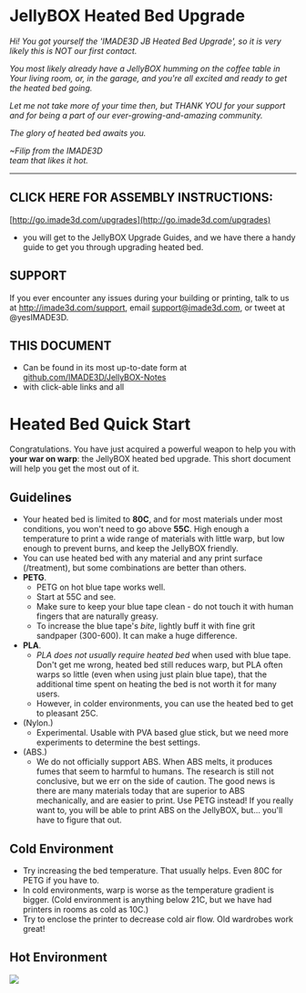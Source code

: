 
# JellyBOX Heated Bed Upgrade
_Hi! You got yourself the 'IMADE3D JB Heated Bed Upgrade', so it is very likely this is NOT our first contact._

_You most likely already have a JellyBOX humming on the coffee table in Your living room, or, in the garage, and you're all excited and ready to get the heated bed going._

_Let me not take more of your time then, but THANK YOU for your support and for being a part of our ever-growing-and-amazing community._

_The glory of heated bed awaits you._

_~Filip from the IMADE3D<br>team that likes it hot._

<hr>

## CLICK HERE FOR ASSEMBLY INSTRUCTIONS:
[http://go.imade3d.com/upgrades](http://go.imade3d.com/upgrades)
- you will get to the JellyBOX Upgrade Guides, and we have there a handy guide to get you through upgrading heated bed.

## SUPPORT
If you ever encounter any issues during your building or printing, talk to us at http://imade3d.com/support, email support@imade3d.com, or tweet at @yesIMADE3D.

## THIS DOCUMENT
- Can be found in its most up-to-date form at [github.com/IMADE3D/JellyBOX-Notes](https://github.com/IMADE3D/JellyBOX-Notes)
- with click-able links and all
<div class="page-break"></div>

# Heated Bed Quick Start

Congratulations. You have just acquired a powerful weapon to help you with **your war on warp**: the JellyBOX heated bed upgrade. This short document will help you get the most out of it.

## Guidelines
- Your heated bed is limited to **80C**, and for most materials under most conditions, you won't need to go above **55C**. High enough a temperature to print a wide range of materials with little warp, but low enough to prevent burns, and keep the JellyBOX friendly.
- You can use heated bed with any material and any print surface (/treatment), but some combinations are better than others.
- **PETG**.
  - PETG on hot blue tape works well.
  - Start at 55C and see.
  - Make sure to keep your blue tape clean - do not touch it with human fingers that are naturally greasy.
  - To increase the blue tape's _bite_, lightly buff it with fine grit sandpaper (300-600). It can make a huge difference.
- **PLA**.
  - _PLA does not usually require heated bed_ when used with blue tape. Don't get me wrong, heated bed still reduces warp, but PLA often warps so little (even when using just plain blue tape), that the additional time spent on heating the bed is not worth it for many users.
  - However, in colder environments, you can use the heated bed to get to pleasant 25C.
- (Nylon.)
  - Experimental. Usable with PVA based glue stick, but we need more experiments to determine the best settings.
- (ABS.)
  - We do not officially support ABS. When ABS melts, it produces fumes that seem to harmful to humans. The research is still not conclusive, but we err on the side of caution. The good news is there are many materials today that are superior to ABS mechanically, and are easier to print. Use PETG instead! If you really want to, you will be able to print ABS on the JellyBOX, but... you'll have to figure that out.
<div class="page-break"></div>

  ## Cold Environment
  - Try increasing the bed temperature. That usually helps. Even 80C for PETG if you have to.
  - In cold environments, warp is worse as the temperature gradient is bigger. (Cold environment is anything below 21C, but we have had printers in rooms as cold as 10C.)
  - Try to enclose the printer to decrease cold air flow. Old wardrobes work great!

  ## Hot Environment
  ![](http://i.imgur.com/xAPcBeQ.png)
